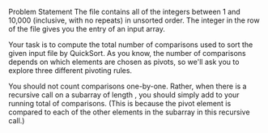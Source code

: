 Problem Statement
The file contains all of the integers between 1 and 10,000 (inclusive, with no repeats) in unsorted order. 
The integer in the row of the file gives you the entry of an input array.

Your task is to compute the total number of comparisons used to sort the given input file by QuickSort. 
As you know, the number of comparisons depends on which elements are chosen as pivots, so we'll ask you 
to explore three different pivoting rules.

You should not count comparisons one-by-one. Rather, when there is a recursive call on a subarray of length , 
you should simply add to your running total of comparisons. (This is because the pivot element is compared to 
each of the other elements in the subarray in this recursive call.)
